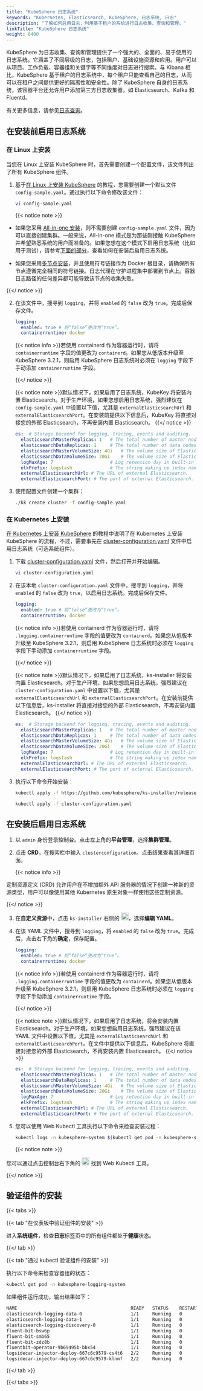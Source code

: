 ```yaml
---
title: "KubeSphere 日志系统"
keywords: "Kubernetes, Elasticsearch, KubeSphere, 日志系统, 日志"
description: "了解如何启用日志，利用基于租户的系统进行日志收集、查询和管理。"
linkTitle: "KubeSphere 日志系统"
weight: 6400
---
```


KubeSphere 为日志收集、查询和管理提供了一个强大的、全面的、易于使用的日志系统。它涵盖了不同层级的日志，包括租户、基础设施资源和应用。用户可以从项目、工作负载、容器组和关键字等不同维度对日志进行搜索。与 Kibana 相比，KubeSphere 基于租户的日志系统中，每个租户只能查看自己的日志，从而可以在租户之间提供更好的隔离性和安全性。除了 KubeSphere 自身的日志系统，该容器平台还允许用户添加第三方日志收集器，如 Elasticsearch、Kafka 和 Fluentd。

有关更多信息，请参见[日志查询](../../toolbox/log-query/)。

## 在安装前启用日志系统

### 在 Linux 上安装

当您在 Linux 上安装 KubeSphere 时，首先需要创建一个配置文件，该文件列出了所有 KubeSphere 组件。

1. 基于[在 Linux 上安装 KubeSphere](../../installing-on-linux/introduction/multioverview/) 的教程，您需要创建一个默认文件 `config-sample.yaml`。通过执行以下命令修改该文件：

    ```bash
    vi config-sample.yaml
    ```

    {{< notice note >}}

- 如果您采用 [All-in-one 安装](../../quick-start/all-in-one-on-linux/)，则不需要创建 `config-sample.yaml` 文件，因为可以直接创建集群。一般来说，All-in-one 模式是为那些刚接触 KubeSphere 并希望熟悉系统的用户而准备的。如果您想在这个模式下启用日志系统（比如用于测试），请参考[下面的部分](#在安装后启用日志系统)，查看如何在安装后启用日志系统。

- 如果您采用[多节点安装](../../installing-on-linux/introduction/multioverview/)，并且使用符号链接作为 Docker 根目录，请确保所有节点遵循完全相同的符号链接。日志代理在守护进程集中部署到节点上。容器日志路径的任何差异都可能导致该节点的收集失败。

{{</ notice >}}

2. 在该文件中，搜寻到 `logging`，并将 `enabled` 的 `false` 改为 `true`。完成后保存文件。

    ```yaml
    logging:
      enabled: true # 将“false”更改为“true”。
      containerruntime: docker
    ```

    {{< notice info >}}若使用 containerd 作为容器运行时，请将 `containerruntime` 字段的值更改为 `containerd`。如果您从低版本升级至 KubeSphere 3.2.1，则启用 KubeSphere 日志系统时必须在 `logging` 字段下手动添加 `containerruntime` 字段。

    {{</ notice >}}

    {{< notice note >}}默认情况下，如果启用了日志系统，KubeKey 将安装内置 Elasticsearch。对于生产环境，如果您想启用日志系统，强烈建议在 `config-sample.yaml` 中设置以下值，尤其是 `externalElasticsearchUrl` 和 `externalElasticsearchPort`。在安装前提供以下信息后，KubeKey 将直接对接您的外部 Elasticsearch，不再安装内置 Elasticsearch。
    {{</ notice >}}

    ```yaml
    es:  # Storage backend for logging, tracing, events and auditing.
      elasticsearchMasterReplicas: 1   # The total number of master nodes. Even numbers are not allowed.
      elasticsearchDataReplicas: 1     # The total number of data nodes.
      elasticsearchMasterVolumeSize: 4Gi   # The volume size of Elasticsearch master nodes.
      elasticsearchDataVolumeSize: 20Gi    # The volume size of Elasticsearch data nodes.
      logMaxAge: 7                     # Log retention day in built-in Elasticsearch. It is 7 days by default.
      elkPrefix: logstash              # The string making up index names. The index name will be formatted as ks-<elk_prefix>-log.
      externalElasticsearchUrl: # The URL of external Elasticsearch.
      externalElasticsearchPort: # The port of external Elasticsearch.
    ```

3. 使用配置文件创建一个集群：

    ```bash
    ./kk create cluster -f config-sample.yaml
    ```

### 在 Kubernetes 上安装

[在 Kubernetes 上安装 KubeSphere](../../installing-on-kubernetes/introduction/overview/) 的教程中说明了在 Kubernetes 上安装 KubeSphere 的流程，不过，需要事先在 [cluster-configuration.yaml](https://github.com/kubesphere/ks-installer/releases/download/v3.2.1/cluster-configuration.yaml) 文件中启用日志系统（可选系统组件）。

1. 下载 [cluster-configuration.yaml](https://github.com/kubesphere/ks-installer/releases/download/v3.2.1/cluster-configuration.yaml) 文件，然后打开并开始编辑。

    ```bash
    vi cluster-configuration.yaml
    ```

2. 在该本地 `cluster-configuration.yaml` 文件中，搜寻到 `logging`，并将 `enabled` 的 `false` 改为 `true`，以启用日志系统。完成后保存文件。

    ```yaml
    logging:
      enabled: true # 将“false”更改为“true”。
      containerruntime: docker
    ```

    {{< notice info >}}若使用 containerd 作为容器运行时，请将 `.logging.containerruntime` 字段的值更改为 `containerd`。如果您从低版本升级至 KubeSphere 3.2.1，则启用 KubeSphere 日志系统时必须在 `logging` 字段下手动添加 `containerruntime` 字段。

    {{</ notice >}}

    {{< notice note >}}默认情况下，如果启用了日志系统，ks-installer 将安装内置 Elasticsearch。对于生产环境，如果您想启用日志系统，强烈建议在 `cluster-configuration.yaml` 中设置以下值，尤其是 `externalElasticsearchUrl` 和 `externalElasticsearchPort`。在安装前提供以下信息后，ks-installer 将直接对接您的外部 Elasticsearch，不再安装内置 Elasticsearch。
    {{</ notice >}}

    ```yaml
    es:  # Storage backend for logging, tracing, events and auditing.
      elasticsearchMasterReplicas: 1   # The total number of master nodes. Even numbers are not allowed.
      elasticsearchDataReplicas: 1     # The total number of data nodes.
      elasticsearchMasterVolumeSize: 4Gi   # The volume size of Elasticsearch master nodes.
      elasticsearchDataVolumeSize: 20Gi    # The volume size of Elasticsearch data nodes.
      logMaxAge: 7                     # Log retention day in built-in Elasticsearch. It is 7 days by default.
      elkPrefix: logstash              # The string making up index names. The index name will be formatted as ks-<elk_prefix>-log.
      externalElasticsearchUrl: # The URL of external Elasticsearch.
      externalElasticsearchPort: # The port of external Elasticsearch.
    ```

3. 执行以下命令开始安装：

    ```bash
    kubectl apply -f https://github.com/kubesphere/ks-installer/releases/download/v3.2.1/kubesphere-installer.yaml
    
    kubectl apply -f cluster-configuration.yaml
    ```

## 在安装后启用日志系统

1. 以 `admin` 身份登录控制台。点击左上角的**平台管理**，选择**集群管理**。
   
2. 点击 **CRD**，在搜索栏中输入 `clusterconfiguration`。点击结果查看其详细页面。

    {{< notice info >}}

定制资源定义 (CRD) 允许用户在不增加额外 API 服务器的情况下创建一种新的资源类型，用户可以像使用其他 Kubernetes 原生对象一样使用这些定制资源。

{{</ notice >}}

3. 在**自定义资源**中，点击 `ks-installer` 右侧的 <img src="/images/docs/zh-cn/enable-pluggable-components/kubesphere-logging-system/three-dots.png" height="20px">，选择**编辑 YAML**。

4. 在该 YAML 文件中，搜寻到 `logging`，将 `enabled` 的 `false` 改为 `true`。完成后，点击右下角的**确定**，保存配置。

    ```yaml
    logging:
      enabled: true # 将“false”更改为“true”。
      containerruntime: docker
    ```

    {{< notice info >}}若使用 containerd 作为容器运行时，请将 `.logging.containerruntime` 字段的值更改为 `containerd`。如果您从低版本升级至 KubeSphere 3.2.1，则启用 KubeSphere 日志系统时必须在 `logging` 字段下手动添加 `containerruntime` 字段。

    {{</ notice >}}

    {{< notice note >}}默认情况下，如果启用了日志系统，将会安装内置 Elasticsearch。对于生产环境，如果您想启用日志系统，强烈建议在该 YAML 文件中设置以下值，尤其是 `externalElasticsearchUrl` 和 `externalElasticsearchPort`。在文件中提供以下信息后，KubeSphere 将直接对接您的外部 Elasticsearch，不再安装内置 Elasticsearch。
    {{</ notice >}}

    ```yaml
    es:  # Storage backend for logging, tracing, events and auditing.
      elasticsearchMasterReplicas: 1   # The total number of master nodes. Even numbers are not allowed.
      elasticsearchDataReplicas: 1     # The total number of data nodes.
      elasticsearchMasterVolumeSize: 4Gi   # The volume size of Elasticsearch master nodes.
      elasticsearchDataVolumeSize: 20Gi    # The volume size of Elasticsearch data nodes.
      logMaxAge: 7                     # Log retention day in built-in Elasticsearch. It is 7 days by default.
      elkPrefix: logstash              # The string making up index names. The index name will be formatted as ks-<elk_prefix>-log.
      externalElasticsearchUrl: # The URL of external Elasticsearch.
      externalElasticsearchPort: # The port of external Elasticsearch.
    ```

5. 您可以使用 Web Kubectl 工具执行以下命令来检查安装过程：

    ```bash
    kubectl logs -n kubesphere-system $(kubectl get pod -n kubesphere-system -l app=ks-install -o jsonpath='{.items[0].metadata.name}') -f
    ```

    {{< notice note >}}

您可以通过点击控制台右下角的 <img src="/images/docs/zh-cn/enable-pluggable-components/kubesphere-logging-system/hammer.png" height="20px"> 找到 Web Kubectl 工具。

{{</ notice >}}

## 验证组件的安装

{{< tabs >}}

{{< tab "在仪表板中验证组件的安装" >}}

进入**系统组件**，检查**日志**标签页中的所有组件都处于**健康**状态。

{{</ tab >}}

{{< tab "通过 kubectl 验证组件的安装" >}}

执行以下命令来检查容器组的状态：

```bash
kubectl get pod -n kubesphere-logging-system
```

如果组件运行成功，输出结果如下：

```bash
NAME                                          READY   STATUS    RESTARTS   AGE
elasticsearch-logging-data-0                  1/1     Running   0          87m
elasticsearch-logging-data-1                  1/1     Running   0          85m
elasticsearch-logging-discovery-0             1/1     Running   0          87m
fluent-bit-bsw6p                              1/1     Running   0          40m
fluent-bit-smb65                              1/1     Running   0          40m
fluent-bit-zdz8b                              1/1     Running   0          40m
fluentbit-operator-9b69495b-bbx54             1/1     Running   0          40m
logsidecar-injector-deploy-667c6c9579-cs4t6   2/2     Running   0          38m
logsidecar-injector-deploy-667c6c9579-klnmf   2/2     Running   0          38m
```

{{</ tab >}}

{{</ tabs >}}
